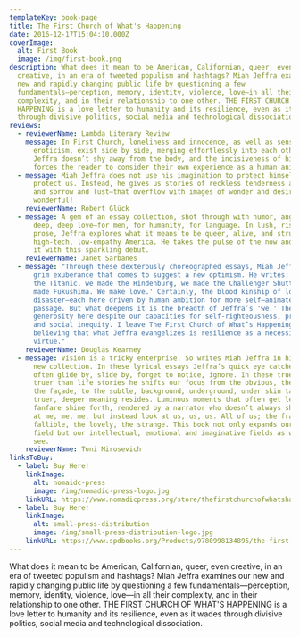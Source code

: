 ```yaml
---
templateKey: book-page
title: The First Church of What's Happening
date: 2016-12-17T15:04:10.000Z
coverImage:
  alt: First Book
  image: /img/first-book.png
description: What does it mean to be American, Californian, queer, even
  creative, in an era of tweeted populism and hashtags? Miah Jeffra examines our
  new and rapidly changing public life by questioning a few
  fundamentals—perception, memory, identity, violence, love—in all their
  complexity, and in their relationship to one other. THE FIRST CHURCH OF WHAT'S
  HAPPENING is a love letter to humanity and its resilience, even as it wades
  through divisive politics, social media and technological dissociation.
reviews:
  - reviewerName: Lambda Literary Review
    message: In First Church, loneliness and innocence, as well as sensuality and
      eroticism, exist side by side, merging effortlessly into each other.
      Jeffra doesn’t shy away from the body, and the incisiveness of his style
      forces the reader to consider their own experience as a human animal.
  - message: Miah Jeffra does not use his imagination to protect himself or to
      protect us. Instead, he gives us stories of reckless tenderness and anger
      and sorrow and lust—that overflow with images of wonder and desire. How
      wonderful!
    reviewerName: Robert Glück
  - message: A gem of an essay collection, shot through with humor, anger, and a
      deep, deep love—for men, for humanity, for language. In lush, risk-taking
      prose, Jeffra explores what it means to be queer, alive, and struggling in
      high-tech, low-empathy America. He takes the pulse of the now and quickens
      it with this sparkling debut.
    reviewerName: Janet Sarbanes
  - message: "Through these dexterously choreographed essays, Miah Jeffra perfects a
      grim exuberance that comes to suggest a new optimism. He writes: 'We made
      the Titanic, we made the Hindenburg, we made the Challenger Shuttle. We
      made Fukushima. We make love.' Certainly, the blood kinship of love and
      disaster—each here driven by human ambition for more self—animates this
      passage. But what deepens it is the breadth of Jeffra’s 'we.' There is
      generosity here despite our capacities for self-righteousness, predation,
      and social inequity. I leave The First Church of What’s Happening
      believing that what Jeffra evangelizes is resilience as a necessity, not a
      virtue."
    reviewerName: Douglas Kearney
  - message: Vision is a tricky enterprise. So writes Miah Jeffra in his sparkling
      new collection. In these lyrical essays Jeffra’s quick eye catches what we
      often glide by, slide by, forget to notice, ignore. In these true to life,
      truer than life stories he shifts our focus from the obvious, the flash,
      the façade, to the subtle, background, underground, under skin tales where
      truer, deeper meaning resides. Luminous moments that often get less
      fanfare shine forth, rendered by a narrator who doesn’t always shout look
      at me, me, me, but instead look at us, us, us. All of us; the fragile, the
      fallible, the lovely, the strange. This book not only expands our visual
      field but our intellectual, emotional and imaginative fields as well. Go
      see.
    reviewerName: Toni Mirosevich
linksToBuy:
  - label: Buy Here!
    linkImage:
      alt: nomaidc-press
      image: /img/nomadic-press-logo.jpg
    linkURL: https://www.nomadicpress.org/store/thefirstchurchofwhatshappening
  - label: Buy Here!
    linkImage:
      alt: small-press-distribution
      image: /img/small-press-distribution-logo.jpg
    linkURL: https://www.spdbooks.org/Products/9780998134895/the-first-church-of-whats-happening.aspx
---
```

What does it mean to be American, Californian, queer, even creative, in an era of tweeted populism and hashtags? Miah Jeffra examines our new and rapidly changing public life by questioning a few fundamentals—perception, memory, identity, violence, love—in all their complexity, and in their relationship to one other. THE FIRST CHURCH OF WHAT'S HAPPENING is a love letter to humanity and its resilience, even as it wades through divisive politics, social media and technological dissociation.
